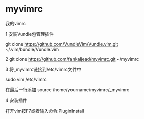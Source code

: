 # myvimrc
我的vimrc

1 安装Vundle包管理插件

git clone https://github.com/VundleVim/Vundle.vim.git ~/.vim/bundle/Vundle.vim

2 git clone https://github.com/fankaljead/myvimrc.git ~/myvimrc


3 将_myvimrc链接到/etc/vimrc文件中

sudo vim /etc/vimrc

在最后一行添加 source /home/yourname/myvimrc/_myvimrc


4 安装插件

打开vim按F7或者输入命令:PluginInstall
